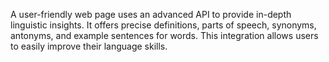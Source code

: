  A user-friendly web page uses an advanced API to 
provide in-depth linguistic insights. It offers 
precise definitions, parts of speech, synonyms, 
antonyms, and example sentences for words. This 
integration allows users to easily improve their 
language skills.
